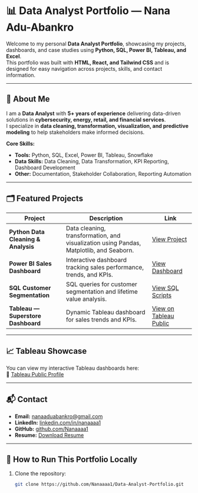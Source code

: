 # 📊 Data Analyst Portfolio — Nana Adu-Abankro

Welcome to my personal **Data Analyst Portfolio**, showcasing my projects, dashboards, and case studies using **Python, SQL, Power BI, Tableau, and Excel**.  
This portfolio was built with **HTML, React, and Tailwind CSS** and is designed for easy navigation across projects, skills, and contact information.

---

## 🌟 About Me

I am a **Data Analyst** with **5+ years of experience** delivering data-driven solutions in **cybersecurity, energy, retail, and financial services**.  
I specialize in **data cleaning, transformation, visualization, and predictive modeling** to help stakeholders make informed decisions.

**Core Skills:**
- **Tools:** Python, SQL, Excel, Power BI, Tableau, Snowflake  
- **Data Skills:** Data Cleaning, Data Transformation, KPI Reporting, Dashboard Development  
- **Other:** Documentation, Stakeholder Collaboration, Reporting Automation

---

## 🗂 Featured Projects

| Project | Description | Link |
|---------|-------------|------|
| **Python Data Cleaning & Analysis** | Data cleaning, transformation, and visualization using Pandas, Matplotlib, and Seaborn. | [View Project](https://github.com/Nanaaaa1/python-data-cleaning-project) |
| **Power BI Sales Dashboard** | Interactive dashboard tracking sales performance, trends, and KPIs. | [View Dashboard](https://app.powerbi.com/) |
| **SQL Customer Segmentation** | SQL queries for customer segmentation and lifetime value analysis. | [View SQL Scripts](https://github.com/Nanaaaa1/sql-customer-segmentation) |
| **Tableau — Superstore Dashboard** | Dynamic Tableau dashboard for sales trends and KPIs. | [View on Tableau Public](https://public.tableau.com/views/Superstore_Dashboard_Nana/SuperstoreDashboard?:showVizHome=no) |

---

## 📈 Tableau Showcase

You can view my interactive Tableau dashboards here:  
🔗 [Tableau Public Profile](https://public.tableau.com/views/Superstore_Dashboard_Nana/SuperstoreDashboard?:showVizHome=no)

---

## 📬 Contact

- **Email:** [nanaaduabankro@gmail.com](mailto:nanaaduabankro@gmail.com)  
- **LinkedIn:** [linkedin.com/in/nanaaaa1](https://www.linkedin.com/in/nanaaaa1/)  
- **GitHub:** [github.com/Nanaaaa1](https://github.com/Nanaaaa1/Data-Analyst-Portfolio)  
- **Resume:** [Download Resume](https://nanaaaa1.github.io/Data-Analyst-Portfolio/files/NANA_ADU-ABANKRO_Data_Analyst.pdf)  

---

## 🚀 How to Run This Portfolio Locally

1. Clone the repository:
   ```bash
   git clone https://github.com/Nanaaaa1/Data-Analyst-Portfolio.git
